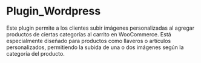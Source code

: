 # Plugin_Wordpress
Este plugin permite a los clientes subir imágenes personalizadas al agregar productos de ciertas categorías al carrito en WooCommerce. Está especialmente diseñado para productos como llaveros o artículos personalizados, permitiendo la subida de una o dos imágenes según la categoría del producto.
